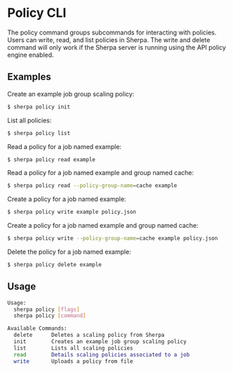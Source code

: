# Policy CLI

The policy command groups subcommands for interacting with policies. Users can write, read, and list policies in Sherpa. The write and delete command will only work if the Sherpa server is running using the API policy engine enabled.

## Examples

Create an example job group scaling policy:
```bash
$ sherpa policy init
```

List all policies:
```bash
$ sherpa policy list
```

Read a policy for a job named example:
```bash
$ sherpa policy read example
```

Read a policy for a job named example and group named cache:
```bash
$ sherpa policy read --policy-group-name=cache example
```

Create a policy for a job named example:
```bash
$ sherpa policy write example policy.json
```

Create a policy for a job named example and group named cache:
```bash
$ sherpa policy write --policy-group-name=cache example policy.json
```

Delete the policy for a job named example:
```bash
$ sherpa policy delete example
```

## Usage
```bash
Usage:
  sherpa policy [flags]
  sherpa policy [command]

Available Commands:
  delete      Deletes a scaling policy from Sherpa
  init        Creates an example job group scaling policy
  list        Lists all scaling policies
  read        Details scaling policies associated to a job
  write       Uploads a policy from file
```
